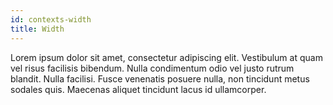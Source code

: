 ```yaml
---
id: contexts-width
title: Width
---
```

Lorem ipsum dolor sit amet, consectetur adipiscing elit. Vestibulum at quam vel risus facilisis bibendum. Nulla condimentum odio vel justo rutrum blandit. Nulla facilisi. Fusce venenatis posuere nulla, non tincidunt metus sodales quis. Maecenas aliquet tincidunt lacus id ullamcorper.
